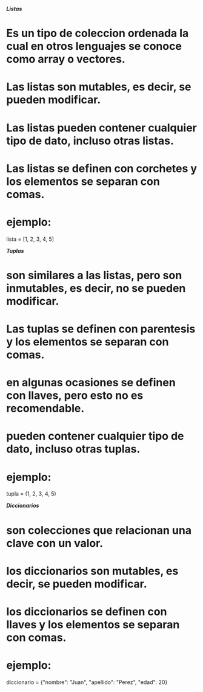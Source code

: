 ***Listas***
# Es un tipo de coleccion ordenada la cual en otros lenguajes se conoce como array o vectores.

# Las listas son mutables, es decir, se pueden modificar.
# Las listas pueden contener cualquier tipo de dato, incluso otras listas.

# Las listas se definen con corchetes y los elementos se separan con comas.
# ejemplo:
lista = [1, 2, 3, 4, 5]

***Tuplas***
# son similares a las listas, pero son inmutables, es decir, no se pueden modificar.
# Las tuplas se definen con parentesis y los elementos se separan con comas.
# en algunas ocasiones se definen con llaves, pero esto no es recomendable.
# pueden contener cualquier tipo de dato, incluso otras tuplas.
# ejemplo:
tupla = (1, 2, 3, 4, 5)

***Diccionarios***
# son colecciones que relacionan una clave con un valor.
# los diccionarios son mutables, es decir, se pueden modificar.
# los diccionarios se definen con llaves y los elementos se separan con comas.
# ejemplo:
diccionario = {"nombre": "Juan", "apellido": "Perez", "edad": 20}
